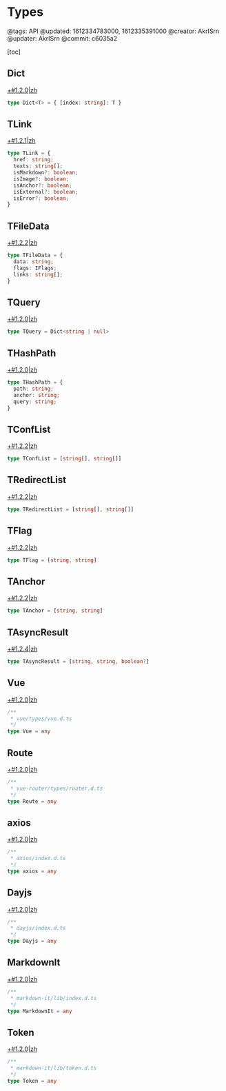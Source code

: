 # Types

@tags: API
@updated: 1612334783000, 1612335391000
@creator: AkrISrn
@updater: AkrISrn
@commit: c6035a2

[toc]

## Dict

[+#1.2.0|zh](/snippets/latest-version.md)

```ts
type Dict<T> = { [index: string]: T }
```

## TLink

[+#1.2.1|zh](/snippets/latest-version.md)

```ts
type TLink = {
  href: string;
  texts: string[];
  isMarkdown?: boolean;
  isImage?: boolean;
  isAnchor?: boolean;
  isExternal?: boolean;
  isError?: boolean;
}
```

## TFileData

[+#1.2.2|zh](/snippets/latest-version.md)

```ts
type TFileData = {
  data: string;
  flags: IFlags;
  links: string[];
}
```

## TQuery

[+#1.2.0|zh](/snippets/latest-version.md)

```ts
type TQuery = Dict<string | null>
```

## THashPath

[+#1.2.0|zh](/snippets/latest-version.md)

```ts
type THashPath = {
  path: string;
  anchor: string;
  query: string;
}
```

## TConfList

[+#1.2.2|zh](/snippets/latest-version.md)

```ts
type TConfList = [string[], string[]]
```

## TRedirectList

[+#1.2.2|zh](/snippets/latest-version.md)

```ts
type TRedirectList = [string[], string[]]
```

## TFlag

[+#1.2.2|zh](/snippets/latest-version.md)

```ts
type TFlag = [string, string]
```

## TAnchor

[+#1.2.2|zh](/snippets/latest-version.md)

```ts
type TAnchor = [string, string]
```

## TAsyncResult

[+#1.2.4|zh](/snippets/latest-version.md)

```ts
type TAsyncResult = [string, string, boolean?]
```

## Vue

[+#1.2.0|zh](/snippets/latest-version.md)

```ts
/**
 * vue/types/vue.d.ts
 */
type Vue = any
```

## Route

[+#1.2.0|zh](/snippets/latest-version.md)

```ts
/**
 * vue-router/types/router.d.ts
 */
type Route = any
```

## axios

[+#1.2.0|zh](/snippets/latest-version.md)

```ts
/**
 * axios/index.d.ts
 */
type axios = any
```

## Dayjs

[+#1.2.0|zh](/snippets/latest-version.md)

```ts
/**
 * dayjs/index.d.ts
 */
type Dayjs = any
```

## MarkdownIt

[+#1.2.0|zh](/snippets/latest-version.md)

```ts
/**
 * markdown-it/lib/index.d.ts
 */
type MarkdownIt = any
```

## Token

[+#1.2.0|zh](/snippets/latest-version.md)

```ts
/**
 * markdown-it/lib/token.d.ts
 */
type Token = any
```
